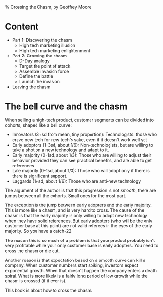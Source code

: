 % Crossing the Chasm, by Geoffrey Moore

# Content

* Part 1: Discovering the chasm
    * High tech marketing illusion
    * High tech marketing enlightenment
* Part 2: Crossing the chasm
    * D-Day analogy
    * Target the point of attack
    * Assemble invasion force
    * Define the battle
    * Launch the invasion
* Leaving the chasm

# The bell curve and the chasm

When selling a high-tech product, customer segments can be divided into cohorts, shaped like a bell curve:

* Innovators (3+sd from mean, tiny proportion): Technologists. those who crave new tech for new tech's sake, even if it doesn't work well yet
* Early adoptors (1-3sd, about 1/6): Non-technologists, but are willing to take a shot on a new technology and adapt to it.
* Early majority (0-1sd, about 1/3): Those who are willing to adjust their behavior provided they can see practical benefits, and are able to get references
* Late majority (0-1sd, about 1/3): Those who will adopt only if there is there is significant support.
* Laggards (1+sd, about 1/6): Those who are anti-new technology

The argument of the author is that this progression is not _smooth_, there are jumps between all the cohorts. Small ones for the most part.

The exception is the jump between early adopters and the early majority. This is more like a chasm, and is very hard to cross. The cause of the chasm is that the early majority is only willing to adopt new technology when they have solid references. But early adopters (who will be the only customer base at this point) are not valid referees in the eyes of the early majority. So you have a catch-22.

The reason this is so much of a problem is that your product probably isn't very profitable while your only customer base is early adopters. You need to cross the chasm or die out.

Another reason is that expectation based on a smooth curve can kill a company. When customer numbers start spiking, investors expect exponential growth. When that doesn't happen the company enters a death spiral. What is more likely is a fairly long period of low growth while the chasm is crossed (if it ever is).

This book is about how to cross the chasm.
